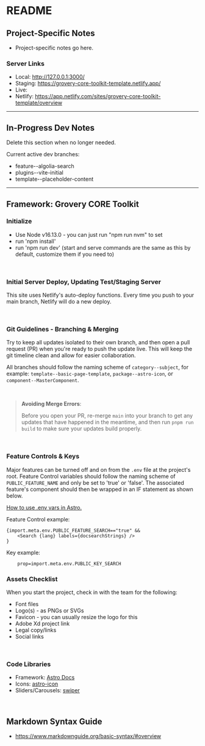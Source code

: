 # README

## Project-Specific Notes
* Project-specific notes go here.

### Server Links
* Local: http://127.0.0.1:3000/
* Staging: https://grovery-core-toolkit-template.netlify.app/
* Live: 
* Netlify: https://app.netlify.com/sites/grovery-core-toolkit-template/overview


---


## In-Progress Dev Notes
Delete this section when no longer needed.

Current active dev branches:
* feature--algolia-search
* plugins--vite-initial
* template--placeholder-content


---


## Framework: Grovery CORE Toolkit


### Initialize
* Use Node v16.13.0 - you can just run "npm run nvm" to set
* run 'npm install'
* run 'npm run dev' (start and serve commands are the same as this by default, customize them if you need to)

<br/>

### Initial Server Deploy, Updating Test/Staging Server
This site uses Netlify's auto-deploy functions.  Every time you push to your main branch, Netlify will do a new deploy.  

<br/>

### Git Guidelines - Branching & Merging
Try to keep all updates isolated to their own branch, and then open a pull request (PR) when you're ready to push the update live.  This will keep the git timeline clean and allow for easier collaboration.

All branches should follow the naming scheme of `category--subject`, for example: `template--basic-page-template`, `package--astro-icon`, or `component--MasterComponent`.  

<br/>

>**Avoiding Merge Errors**: 
>
>Before you open your PR, re-merge `main` into your branch to get any updates that have happened in the meantime, and then run `pnpm run build` to make sure your updates build properly.  

<br/>

### Feature Controls & Keys
Major features can be turned off and on from the `.env` file at the project's root.  Feature Control variables should follow the naming scheme of `PUBLIC_FEATURE_NAME` and only be set to 'true' or 'false'.  The associated feature's component should then be wrapped in an IF statement as shown below.

[How to use .env vars in Astro.](https://docs.astro.build/en/guides/environment-variables/)

Feature Control example:
```
{import.meta.env.PUBLIC_FEATURE_SEARCH=="true" &&
	<Search {lang} labels={docsearchStrings} />
}
```

Key example:
```
	prop=import.meta.env.PUBLIC_KEY_SEARCH
```

### Assets Checklist
When you start the project, check in with the team for the following:
* Font files
* Logo(s) - as PNGs or SVGs
* Favicon - you can usually resize the logo for this
* Adobe Xd project link
* Legal copy/links
* Social links

<br/>

### Code Libraries
* Framework: [Astro Docs](https://github.com/withastro/docs)
* Icons: [astro-icon](https://github.com/natemoo-re/astro-icon#readme)
* Sliders/Carousels: [swiper](https://swiperjs.com/)

<br/>

## Markdown Syntax Guide
* https://www.markdownguide.org/basic-syntax/#overview
